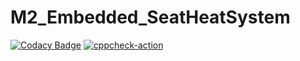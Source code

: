# M2_Embedded_SeatHeatSystem
[![Codacy Badge](https://api.codacy.com/project/badge/Grade/eabe07b7b3cd482498caace5fa996cc8)](https://app.codacy.com/gh/karam102/M2-Embedded_SeatHeatSystem?utm_source=github.com&utm_medium=referral&utm_content=karam102/M2-Embedded_SeatHeatSystem&utm_campaign=Badge_Grade_Settings)
[![cppcheck-action](https://github.com/karam102/M2-Embedded_SeatHeatSystem/actions/workflows/main.yml/badge.svg)](https://github.com/karam102/M2-Embedded_SeatHeatSystem/actions/workflows/main.yml)
